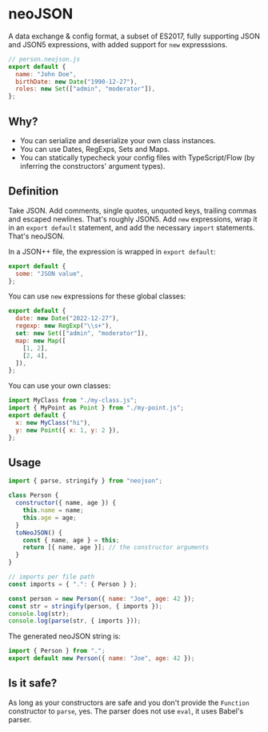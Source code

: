 # neoJSON

A data exchange & config format, a subset of ES2017, fully supporting JSON and JSON5 expressions, with added support for `new` expresssions.

```javascript
// person.neojson.js
export default {
  name: "John Doe",
  birthDate: new Date("1990-12-27"),
  roles: new Set(["admin", "moderator"]),
};
```

## Why?

- You can serialize and deserialize your own class instances.
- You can use Dates, RegExps, Sets and Maps.
- You can statically typecheck your config files with TypeScript/Flow (by inferring the constructors' argument types).

## Definition

Take JSON. Add comments, single quotes, unquoted keys, trailing commas and escaped newlines. That's roughly JSON5. Add `new` expressions, wrap it in an `export default` statement, and add the necessary `import` statements. That's neoJSON.

In a JSON++ file, the expression is wrapped in `export default`:

```javascript
export default {
  some: "JSON value",
};
```

You can use `new` expressions for these global classes:

```javascript
export default {
  date: new Date("2022-12-27"),
  regexp: new RegExp("\\s+"),
  set: new Set(["admin", "moderator"]),
  map: new Map([
    [1, 2],
    [2, 4],
  ]),
};
```

You can use your own classes:

```javascript
import MyClass from "./my-class.js";
import { MyPoint as Point } from "./my-point.js";
export default {
  x: new MyClass("hi"),
  y: new Point({ x: 1, y: 2 }),
};
```

## Usage

```javascript
import { parse, stringify } from "neojson";

class Person {
  constructor({ name, age }) {
    this.name = name;
    this.age = age;
  }
  toNeoJSON() {
    const { name, age } = this;
    return [{ name, age }]; // the constructor arguments
  }
}

// imports per file path
const imports = { ".": { Person } };

const person = new Person({ name: "Joe", age: 42 });
const str = stringify(person, { imports });
console.log(str);
console.log(parse(str, { imports }));
```

The generated neoJSON string is:

```javascript
import { Person } from ".";
export default new Person({ name: "Joe", age: 42 });
```

## Is it safe?

As long as your constructors are safe and you don't provide the `Function` constructor to `parse`, yes. The parser does not use `eval`, it uses Babel's parser.
